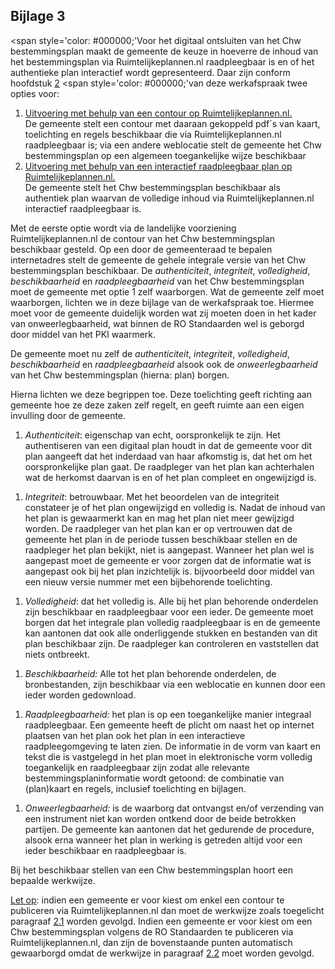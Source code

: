 ## <a name='_Ref444591096'></a>Bijlage 3

<span style='color: #000000;'Voor het digitaal ontsluiten van het Chw bestemmingsplan maakt de gemeente de keuze in hoeverre de inhoud van het bestemmingsplan via Ruimtelijkeplannen.nl raadpleegbaar is en of het authentieke plan interactief wordt gepresenteerd. Daar zijn conform hoofdstuk</span> <a href='#_Ref444170736'>2<a></a> <span style='color: #000000;'van deze werkafspraak twee opties voor:</span>

<ol><li><u>Uitvoering met behulp van een contour op Ruimtelijkeplannen.nl.</u><u>    </u><u><br/></u>De gemeente stelt een contour met daaraan gekoppeld pdf´s van kaart, toelichting en regels beschikbaar die via Ruimtelijkeplannen.nl raadpleegbaar is; via een andere weblocatie stelt de gemeente het Chw bestemmingsplan op een algemeen toegankelijke wijze beschikbaar</li>
<li><u>Uitvoering met behulp van een interactief raadpleegbaar plan op Ruimtelijkeplannen.nl.</u><u><br/></u>De gemeente stelt het Chw bestemmingsplan beschikbaar als authentiek plan waarvan de volledige inhoud via Ruimtelijkeplannen.nl interactief raadpleegbaar is. </li>
</ol>

Met de eerste optie wordt via de landelijke voorziening Ruimtelijkeplannen.nl de contour van het Chw bestemmingsplan beschikbaar gesteld. Op een door de gemeenteraad te bepalen internetadres stelt de gemeente de gehele integrale versie van het Chw bestemmingsplan beschikbaar. De <i>authenticiteit</i>, <i>integriteit</i>, <i>volledigheid</i>, <i>beschikbaarheid</i> en <i>raadpleegbaarheid</i> van het Chw bestemmingsplan moet de gemeente met optie 1 zelf waarborgen. Wat de gemeente zelf moet waarborgen, lichten we in deze bijlage van de werkafspraak toe. Hiermee moet voor de gemeente duidelijk worden wat zij moeten doen in het kader van onweerlegbaarheid, wat binnen de RO Standaarden wel is geborgd door middel van het PKI waarmerk. 

De gemeente moet nu zelf de <i>authenticiteit</i>, <i>integriteit</i>, <i>volledigheid</i>, <i>beschikbaarheid</i> en <i>raadpleegbaarheid</i> alsook ook de <i>onweerlegbaarheid</i> van het Chw bestemmingsplan (hierna: plan) borgen. 

Hierna lichten we deze begrippen toe. Deze toelichting geeft richting aan gemeente hoe ze deze zaken zelf regelt, en geeft ruimte aan een eigen invulling door de gemeente. 

<ol><li><i>Authenticiteit</i>: eigenschap van echt, oorspronkelijk te zijn. Het authentiseren van een digitaal plan houdt in dat de gemeente voor dit plan aangeeft dat het inderdaad van haar afkomstig is, dat het om het oorspronkelijke plan gaat. De raadpleger van het plan kan achterhalen wat de herkomst daarvan is en of het plan compleet en ongewijzigd is. </li>
</ol>

<ol><li><i>Integriteit</i>: betrouwbaar. Met het beoordelen van de integriteit constateer je of het plan ongewijzigd en volledig is. Nadat de inhoud van het plan is gewaarmerkt kan en mag het plan niet meer gewijzigd worden. De raadpleger van het plan kan er op vertrouwen dat de gemeente het plan in de periode tussen beschikbaar stellen en de raadpleger het plan bekijkt, niet is aangepast. Wanneer het plan wel is aangepast moet de gemeente er voor zorgen dat de informatie wat is aangepast ook bij het plan inzichtelijk is. bijvoorbeeld door middel van een nieuw versie nummer met een bijbehorende toelichting. </li>
</ol>

<ol><li><i>Volledigheid</i>: dat het volledig is. Alle bij het plan behorende onderdelen zijn beschikbaar en raadpleegbaar voor een ieder. De gemeente moet borgen dat het integrale plan volledig raadpleegbaar is en de gemeente kan aantonen dat ook alle onderliggende stukken en bestanden van dit plan beschikbaar zijn. De raadpleger kan controleren en vaststellen dat niets ontbreekt. </li>
</ol>

<ol><li><i>Beschikbaarheid:</i>  Alle tot het plan behorende onderdelen, de bronbestanden, zijn beschikbaar via een weblocatie en kunnen door een ieder worden gedownload. </li>
</ol>

<ol><li><i>Raadpleegbaarheid:</i> het plan is op een toegankelijke manier integraal raadpleegbaar. Een gemeente heeft de plicht om naast het op internet plaatsen van het plan ook het plan in een interactieve raadpleegomgeving te laten zien. De informatie in de vorm van kaart en tekst die is vastgelegd in het plan moet in elektronische vorm volledig toegankelijk en raadpleegbaar zijn zodat alle relevante bestemmingsplaninformatie wordt getoond: de combinatie van (plan)kaart en regels, inclusief toelichting en bijlagen.</li>
</ol>

<ol><li><i>Onweerlegbaarheid:</i> is de waarborg dat ontvangst en/of verzending van een instrument niet kan worden ontkend door de beide betrokken partijen. De gemeente kan aantonen dat het gedurende de procedure, alsook erna wanneer het plan in werking is getreden altijd voor een ieder beschikbaar en raadpleegbaar is. </li>
</ol>

Bij het beschikbaar stellen van een Chw bestemmingsplan hoort een bepaalde werkwijze. 

<u>Let op</u>: indien een gemeente er voor kiest om enkel een contour te publiceren via Ruimtelijkeplannen.nl dan moet de werkwijze zoals toegelicht paragraaf <a href='#_Ref413919704'>2.1<a></a> worden gevolgd. Indien een gemeente er voor kiest om een Chw bestemmingsplan volgens de RO Standaarden te publiceren via Ruimtelijkeplannen.nl, dan zijn de bovenstaande punten automatisch gewaarborgd omdat de werkwijze in paragraaf <a href='#_Ref444171900'>2.2<a></a> moet worden gevolgd. 

